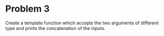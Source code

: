 # Problem 3
Create a template function which accepts the two arguments of different type and prints the concatenation of the inputs.